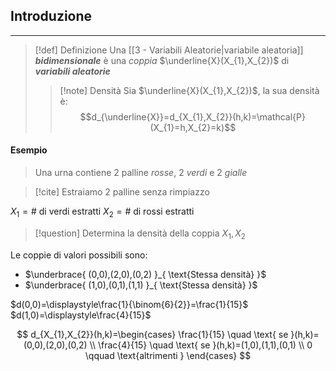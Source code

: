 ## Introduzione
---
>[!def] Definizione
>Una [[3 - Variabili Aleatorie|variabile aleatoria]] ***bidimensionale*** è una *coppia* $\underline{X}(X_{1},X_{2})$ di ***variabili aleatorie***
>>[!note] Densità
>>Sia $\underline{X}(X_{1},X_{2})$, la sua densità è:
>>$$d_{\underline{X}}=d_{X_{1},X_{2}}(h,k)=\mathcal{P}(X_{1}=h,X_{2}=k)$$

#### Esempio
>Una urna contiene 2 palline *rosse*, 2 *verdi* e 2 *gialle*

>[!cite] Estraiamo 2 palline senza rimpiazzo

$X_{1}=\#$ di verdi estratti
$X_{2}=\#$ di rossi estratti

>[!question] Determina la densità della coppia $X_{1},X_{2}$

Le coppie di valori possibili sono:
- $\underbrace{ (0,0),(2,0),(0,2) }_{ \text{Stessa densità} }$
- $\underbrace{ (1,0),(0,1),(1,1) }_{ \text{Stessa densità} }$

$d(0,0)=\displaystyle\frac{1}{\binom{6}{2}}=\frac{1}{15}$
$d(1,0)=\displaystyle\frac{4}{15}$

$$
d_{X_{1},X_{2}}(h,k)=\begin{cases}
\frac{1}{15} \quad \text{ se }(h,k)=(0,0),(2,0),(0,2) \\
\frac{4}{15} \quad \text{ se }(h,k)=(1,0),(1,1),(0,1) \\
0 \qquad \text{altrimenti }
\end{cases}
$$